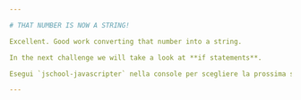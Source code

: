 ```yaml
---

# THAT NUMBER IS NOW A STRING!

Excellent. Good work converting that number into a string.

In the next challenge we will take a look at **if statements**.

Esegui `jschool-javascripter` nella console per scegliere la prossima sfida.

---
```

